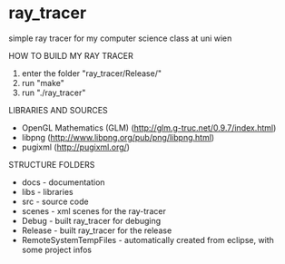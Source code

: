 # ray_tracer
simple ray tracer for my computer science class at uni wien

HOW TO BUILD MY RAY TRACER
1. enter the folder "ray_tracer/Release/"
2. run "make"
3. run "./ray_tracer"

LIBRARIES AND SOURCES
* OpenGL Mathematics (GLM)
(http://glm.g-truc.net/0.9.7/index.html)
* libpng 
(http://www.libpng.org/pub/png/libpng.html)
* pugixml 
(http://pugixml.org/)

STRUCTURE FOLDERS
* docs - documentation
* libs - libraries
* src - source code
* scenes - xml scenes for the ray-tracer
* Debug - built ray_tracer for debuging
* Release - built ray_tracer for the release
* RemoteSystemTempFiles - automatically created from eclipse, with some project infos
